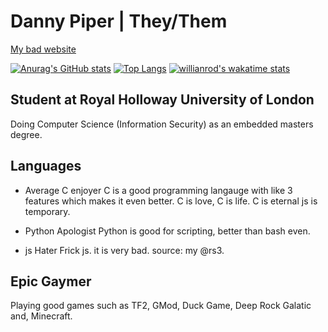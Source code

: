 # Danny Piper | They/Them
[My bad website](https://www.djpiper28.co.uk)

[![Anurag's GitHub stats](https://github-readme-stats.vercel.app/api?username=djpiper28&theme=dark)](https://github.com/anuraghazra/github-readme-stats)
[![Top Langs](https://github-readme-stats.vercel.app/api/top-langs/?username=djpiper28&theme=dark&layout=compact)](https://github.com/anuraghazra/github-readme-stats)
[![willianrod's wakatime stats](https://github-readme-stats.vercel.app/api/wakatime?username=djpiper28)](https://github.com/anuraghazra/github-readme-stats)

## Student at Royal Holloway University of London
Doing Computer Science (Information Security) as an embedded masters degree.

## Languages
- Average C enjoyer
C is a good programming langauge with like 3 features which makes it even better.
C is love, C is life. C is eternal js is temporary.

- Python Apologist
Python is good for scripting, better than bash even.

- js Hater
Frick js. it is very bad. source: my @rs3.

## Epic Gaymer
Playing good games such as TF2, GMod, Duck Game, Deep Rock Galatic and, Minecraft.
